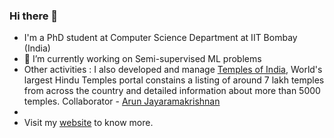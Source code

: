 ### Hi there 👋

<!--
**ayushbits/ayushbits** is a ✨ _special_ ✨ repository because its `README.md` (this file) appears on your GitHub profile.

Here are some ideas to get you started:
-->
- I'm a PhD student at Computer Science Department at IIT Bombay (India)
- 🔭 I’m currently working on Semi-supervised ML problems 
- Other activities : I also developed and manage [Temples of India](https://templesofindia.org), World's largest Hindu Temples portal constains a listing of around 7 lakh temples from across the country and detailed information about more than 5000 temples. Collaborator - [Arun Jayaramakrishnan](https://github.com/ArunJRK)
-
- Visit my [website](ayushbits.github.io) to know more.
